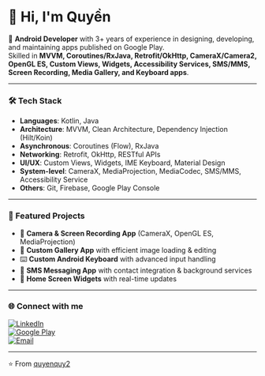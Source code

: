 # 👋 Hi, I'm Quyền  

🚀 **Android Developer** with 3+ years of experience in designing, developing, and maintaining apps published on Google Play.  
Skilled in **MVVM, Coroutines/RxJava, Retrofit/OkHttp, CameraX/Camera2, OpenGL ES, Custom Views, Widgets, Accessibility Services, SMS/MMS, Screen Recording, Media Gallery, and Keyboard apps**.  

---

### 🛠 Tech Stack
- **Languages**: Kotlin, Java  
- **Architecture**: MVVM, Clean Architecture, Dependency Injection (Hilt/Koin)  
- **Asynchronous**: Coroutines (Flow), RxJava  
- **Networking**: Retrofit, OkHttp, RESTful APIs  
- **UI/UX**: Custom Views, Widgets, IME Keyboard, Material Design  
- **System-level**: CameraX, MediaProjection, MediaCodec, SMS/MMS, Accessibility Service  
- **Others**: Git, Firebase, Google Play Console  

---

### 📱 Featured Projects
- 📸 **Camera & Screen Recording App** (CameraX, OpenGL ES, MediaProjection)  
- 🎨 **Custom Gallery App** with efficient image loading & editing  
- ⌨️ **Custom Android Keyboard** with advanced input handling  
- 💬 **SMS Messaging App** with contact integration & background services  
- 🧩 **Home Screen Widgets** with real-time updates  

---

### 🌐 Connect with me
[![LinkedIn](https://img.shields.io/badge/LinkedIn-blue?logo=linkedin&logoColor=white)](https://www.linkedin.com/in/your-linkedin)  
[![Google Play](https://img.shields.io/badge/Google_Play-414141?logo=googleplay&logoColor=white)](your-app-link)  
[![Email](https://img.shields.io/badge/Email-D14836?logo=gmail&logoColor=white)](mailto:your-email@gmail.com)  

---
⭐️ From [quyenquy2](https://github.com/quyenquy2)
